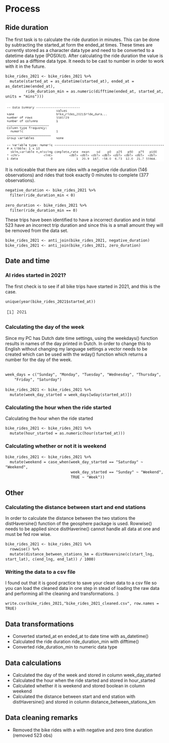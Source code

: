 # Process

## Ride duration

The first task is to calculate the ride duration in minutes. This can be done by subtracting the started_at form the ended_at times. These times are currently stored as a character data type and need to be converted to a datetime data type (POSIXct). After calculating the ride duration the value is stored as a difftime data type. It needs to be cast to number in order to work with it in the future.


```{r convert_date_time}
bike_rides_2021 <- bike_rides_2021 %>% 
  mutate(started_at = as_datetime(started_at), ended_at = as_datetime(ended_at),
         ride_duration_min = as.numeric(difftime(ended_at, started_at, units = "mins")))
```

![ride_duration_skim_r](pictures/skim_r_duration.jpg)

It is noticeable that there are rides with a negative ride duration (146 observations) and rides that took exactly 0 minutes to complete (377 observations). 

```{r negative_zero_duration}
negative_duration <- bike_rides_2021 %>% 
  filter(ride_duration_min < 0)

zero_duration <- bike_rides_2021 %>% 
  filter(ride_duration_min == 0)
```

These trips have been identified to have a incorrect duration and in total 523 have an incorrect trip duration and since this is a small amount they will be removed from the data set.

```{r removing_negative_zero_duration}
bike_rides_2021 <- anti_join(bike_rides_2021, negative_duration)
bike_rides_2021 <- anti_join(bike_rides_2021, zero_duration)
```

## Date and time

### Al rides started in 2021?
The first check is to see if all bike trips have started in 2021, and this is the case.

```{r in_2021}
unique(year(bike_rides_2021$started_at))
```
![2021](pictures/2021.jpg)

### Calculating the day of the week

Since my PC has Dutch date time settings, using the weekdays() function results in names of the day printed in Dutch. In order to change this to English without changing my language settings a vector needs to be created which can be used with the wday() function which returns a number for the day of the week.

```{r calculating_day_week}

week_days = c("Sunday", "Monday", "Tuesday", "Wednesday", "Thursday", 
    "Friday", "Saturday")

bike_rides_2021 <- bike_rides_2021 %>% 
  mutate(week_day_started = week_days[wday(started_at)])
```
### Calculating the hour when the ride started

Calculating the hour when the ride started

```{r calculating_hour}
bike_rides_2021 <- bike_rides_2021 %>% 
  mutate(hour_started = as.numeric(hour(started_at)))
```

### Calculating whether or not it is weekend

```{r bool_weekend}
bike_rides_2021 <- bike_rides_2021 %>% 
  mutate(weekend = case_when(week_day_started == "Saturday" ~ "Weekend", 
                             week_day_started == "Sunday" ~ "Weekend",
                             TRUE ~ "Week"))

```

## Other

### Calculating the distance between start and end stations

In order to calculate the distance between the two stations the distHaversine() function of the geosphere package is used. Rowwise() needs to be applied since distHaverine() cannot handle all data at one and must be fed row wise.

```{r distance_between_stations}
bike_rides_2021 <- bike_rides_2021 %>% 
  rowwise() %>% 
  mutate(distance_between_stations_km = distHaversine(c(start_lng, start_lat), c(end_lng, end_lat)) / 1000)

```

### Writing the data to a csv file

I found out that it is good practice to save your clean data to a csv file so you can load the cleaned data in one step in stead of loading the raw data and performing all the cleaning and transformations. :)

```{r writ_to_csv}
write.csv(bike_rides_2021,"bike_rides_2021_cleaned.csv", row.names = TRUE)
```

## Data transformations
* Converted started_at en ended_at to date time with as_datetime()
* Calculated the ride duration ride_duration_min with difftime() 
* Converted ride_duration_min to numeric data type



## Data calculations
* Calculated the day of the week and stored in column week_day_started
* Calculated the hour when the ride started and stored in hour_started
* Calculated whether it is weekend and stored boolean in column weekend
* Calculated the distance between start and end station with distHaversine() and stored in column distance_between_stations_km

## Data cleaning remarks
* Removed the bike rides with a with negative and zero time duration (removed 523 obs)